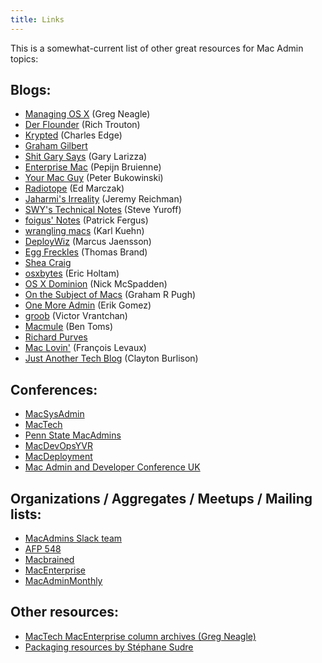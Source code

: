 ```yaml
---
title: Links
---
```


This is a somewhat-current list of other great resources for Mac Admin topics:

<h2>Blogs:</h2>

<ul>
<li><a href="http://managingosx.wordpress.com">Managing OS X</a> (Greg Neagle)</li>
<li><a href="http://derflounder.wordpress.com">Der Flounder</a> (Rich Trouton)</li>
<li><a href="http://krypted.com">Krypted</a> (Charles Edge)</li>
<li><a href="http://grahamgilbert.com">Graham Gilbert</a></li>
<li><a href="http://garylarizza.com">Shit Gary Says</a> (Gary Larizza)</li>
<li><a href="http://enterprisemac.bruienne.com">Enterprise Mac</a> (Pepijn Bruienne)</li>
<li><a href="http://yourmacguy.wordpress.com">Your Mac Guy</a> (Peter Bukowinski)</li>
<li><a href="http://www.radiotope.com">Radiotope</a> (Ed Marczak)</li>
<li><a href="http://www.jaharmi.com">Jaharmi's Irreality</a> (Jeremy Reichman)</li>
<li><a href="http://swytechnotes.wordpress.com">SWY's Technical Notes</a> (Steve Yuroff)</li>
<li><a href="https://foigus.wordpress.com">foigus' Notes</a> (Patrick Fergus)</li>
<li><a href="http://wranglingmacs.blogspot.com">wrangling macs</a> (Karl Kuehn)</li>
<li><a href="http://deploywiz.blogspot.com">DeployWiz</a> (Marcus Jaensson)</li>
<li><a href="http://eggfreckles.net">Egg Freckles</a> (Thomas Brand)</li>
<li><a href="https://sheagcraig.github.io/">Shea Craig</a></li>
<li><a href="https://osxbytes.wordpress.com">osxbytes</a> (Eric Holtam)</li>
<li><a href="https://osxdominion.wordpress.com">OS X Dominion</a> (Nick McSpadden)</li>
<li><a href="https://grpugh.wordpress.com">On the Subject of Macs</a> (Graham R Pugh)</li>
<li><a href="https://onemoreadmin.wordpress.com">One More Admin</a> (Erik Gomez)</li>
<li><a href="http://groob.io">groob</a> (Victor Vrantchan)</li>
<li><a href="https://macmule.com/">Macmule</a> (Ben Toms)</li>
<li><a href="http://www.richard-purves.com/">Richard Purves</a></li>
<li><a href="http://maclovin.org/">Mac Lovin'</a> (François Levaux)</li>
<li><a href="https://clburlison.com/">Just Another Tech Blog</a> (Clayton Burlison)</li>
</ul>

<h2>Conferences:</h2>

<ul>
<li><a href="http://macsysadmin.se">MacSysAdmin</a></li>
<li><a href="http://www.mactech.com/conference">MacTech</a></li>
<li><a href="http://macadmins.psu.edu/conference">Penn State MacAdmins</a></li>
<li><a href="http://www.macdevops.ca/">MacDevOpsYVR</a></li>
<li><a href="http://macdeployment.ca">MacDeployment</a></li>
<li><a href="http://www.macad.uk">Mac Admin and Developer Conference UK</a></li>
</ul>

<h2>Organizations / Aggregates / Meetups / Mailing lists:</h2>

<ul>
<li><a href="https://macadmins.slack.com">MacAdmins Slack team</a></li>
<li><a href="http://afp548.com">AFP 548</a></li>
<li><a href="http://macbrained.org">Macbrained</a></li>
<li><a href="http://www.macenterprise.org">MacEnterprise</a></li>
<li><a href="http://www.macadminmonthly.com">MacAdminMonthly</a></li>
</ul>

<h2>Other resources:</h2>

<ul>
<li><a href="http://www.mactech.com/articles/mt_indices/N_Authors.html">MacTech MacEnterprise column archives (Greg Neagle)</a></li>
<li><a href="http://s.sudre.free.fr/Packaging.html">Packaging resources by Stéphane Sudre</a></li>
</ul>
